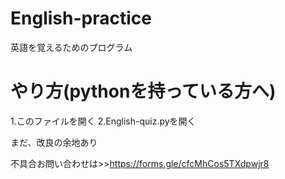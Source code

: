 # English-practice
英語を覚えるためのプログラム

# やり方(pythonを持っている方へ)
1.このファイルを開く
2.English-quiz.pyを開く

まだ、改良の余地あり

不具合お問い合わせは>>https://forms.gle/cfcMhCos5TXdpwjr8

